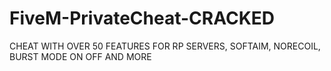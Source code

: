 # FiveM-PrivateCheat-CRACKED
CHEAT WITH OVER 50 FEATURES FOR RP SERVERS, SOFTAIM, NORECOIL, BURST MODE ON OFF AND MORE
